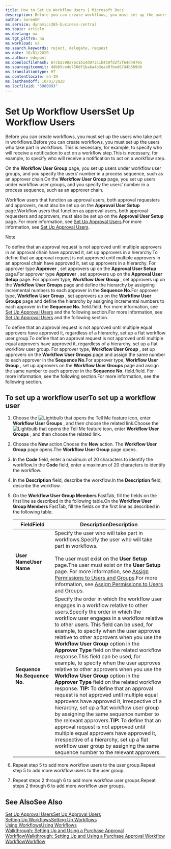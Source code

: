 ```yaml
---
title: How to Set Up Workflow Users | Microsoft Docs
description: Before you can create workflows, you must set up the users who take part in workflows. This is necessary, for example, to specify who will receive a notification to act on a workflow step.
author: SorenGP
ms.service: dynamics365-business-central
ms.topic: article
ms.devlang: na
ms.tgt_pltfrm: na
ms.workload: na
ms.search.keywords: reject, delegate, request
ms.date: 10/01/2020
ms.author: edupont
ms.openlocfilehash: 87cba590a76c1b14d97351b4b0fd2f2f64d49705
ms.sourcegitcommit: ddbb5cede750df1baba4b3eab8fbed6744b5b9d6
ms.translationtype: HT
ms.contentlocale: en-IN
ms.lasthandoff: 10/01/2020
ms.locfileid: "3960093"
---
```

# <a name="set-up-workflow-users"></a><span data-ttu-id="97ce9-104">Set Up Workflow Users</span><span class="sxs-lookup"><span data-stu-id="97ce9-104">Set Up Workflow Users</span></span>

<span data-ttu-id="97ce9-105">Before you can create workflows, you must set up the users who take part in workflows.</span><span class="sxs-lookup"><span data-stu-id="97ce9-105">Before you can create workflows, you must set up the users who take part in workflows.</span></span> <span data-ttu-id="97ce9-106">This is necessary, for example, to specify who will receive a notification to act on a workflow step.</span><span class="sxs-lookup"><span data-stu-id="97ce9-106">This is necessary, for example, to specify who will receive a notification to act on a workflow step.</span></span>  

<span data-ttu-id="97ce9-107">On the **Workflow User Group** page, you set up users under workflow user groups, and you specify the users’ number in a process sequence, such as an approver chain.</span><span class="sxs-lookup"><span data-stu-id="97ce9-107">On the **Workflow User Group** page, you set up users under workflow user groups, and you specify the users’ number in a process sequence, such as an approver chain.</span></span>  

<span data-ttu-id="97ce9-108">Workflow users that function as approval users, both approval requesters and approvers, must also be set up on the **Approval User Setup** page.</span><span class="sxs-lookup"><span data-stu-id="97ce9-108">Workflow users that function as approval users, both approval requesters and approvers, must also be set up on the **Approval User Setup** page.</span></span> <span data-ttu-id="97ce9-109">For more information, see [Set Up Approval Users](across-how-to-set-up-approval-users.md).</span><span class="sxs-lookup"><span data-stu-id="97ce9-109">For more information, see [Set Up Approval Users](across-how-to-set-up-approval-users.md).</span></span>  

> [!NOTE]  
> <span data-ttu-id="97ce9-110">To define that an approval request is not approved until multiple approvers in an approval chain have approved it, set up approvers in a hierarchy.</span><span class="sxs-lookup"><span data-stu-id="97ce9-110">To define that an approval request is not approved until multiple approvers in an approval chain have approved it, set up approvers in a hierarchy.</span></span> <span data-ttu-id="97ce9-111">For approver type **Approver** , set approvers up on the **Approval User Setup** page.</span><span class="sxs-lookup"><span data-stu-id="97ce9-111">For approver type **Approver** , set approvers up on the **Approval User Setup** page.</span></span> <span data-ttu-id="97ce9-112">For approver type, **Workflow User Group** , set approvers up on the **Workflow User Groups** page and define the hierarchy by assigning incremental numbers to each approver in the **Sequence No.**</span><span class="sxs-lookup"><span data-stu-id="97ce9-112">For approver type, **Workflow User Group** , set approvers up on the **Workflow User Groups** page and define the hierarchy by assigning incremental numbers to each approver in the **Sequence No.**</span></span> <span data-ttu-id="97ce9-113">field.</span><span class="sxs-lookup"><span data-stu-id="97ce9-113">field.</span></span> <span data-ttu-id="97ce9-114">For more information, see [Set Up Approval Users](across-how-to-set-up-approval-users.md) and the following section.</span><span class="sxs-lookup"><span data-stu-id="97ce9-114">For more information, see [Set Up Approval Users](across-how-to-set-up-approval-users.md) and the following section.</span></span>  
>
> <span data-ttu-id="97ce9-115">To define that an approval request is not approved until multiple equal approvers have approved it, regardless of a hierarchy, set up a flat workflow user group.</span><span class="sxs-lookup"><span data-stu-id="97ce9-115">To define that an approval request is not approved until multiple equal approvers have approved it, regardless of a hierarchy, set up a flat workflow user group.</span></span> <span data-ttu-id="97ce9-116">For approver type, **Workflow User Group** , set up approvers on the **Workflow User Groups** page and assign the same number to each approver in the **Sequence No.**</span><span class="sxs-lookup"><span data-stu-id="97ce9-116">For approver type, **Workflow User Group** , set up approvers on the **Workflow User Groups** page and assign the same number to each approver in the **Sequence No.**</span></span> <span data-ttu-id="97ce9-117">field.</span><span class="sxs-lookup"><span data-stu-id="97ce9-117">field.</span></span> <span data-ttu-id="97ce9-118">For more information, see the following section.</span><span class="sxs-lookup"><span data-stu-id="97ce9-118">For more information, see the following section.</span></span>  

## <a name="to-set-up-a-workflow-user"></a><span data-ttu-id="97ce9-119">To set up a workflow user</span><span class="sxs-lookup"><span data-stu-id="97ce9-119">To set up a workflow user</span></span>

1. <span data-ttu-id="97ce9-120">Choose the ![Lightbulb that opens the Tell Me feature](media/ui-search/search_small.png "Tell me what you want to do") icon, enter **Workflow User Groups** , and then choose the related link.</span><span class="sxs-lookup"><span data-stu-id="97ce9-120">Choose the ![Lightbulb that opens the Tell Me feature](media/ui-search/search_small.png "Tell me what you want to do") icon, enter **Workflow User Groups** , and then choose the related link.</span></span>  
2. <span data-ttu-id="97ce9-121">Choose the **New** action.</span><span class="sxs-lookup"><span data-stu-id="97ce9-121">Choose the **New** action.</span></span> <span data-ttu-id="97ce9-122">The **Workflow User Group** page opens.</span><span class="sxs-lookup"><span data-stu-id="97ce9-122">The **Workflow User Group** page opens.</span></span>  
3. <span data-ttu-id="97ce9-123">In the **Code** field, enter a maximum of 20 characters to identify the workflow.</span><span class="sxs-lookup"><span data-stu-id="97ce9-123">In the **Code** field, enter a maximum of 20 characters to identify the workflow.</span></span>  
4. <span data-ttu-id="97ce9-124">In the **Description** field, describe the workflow.</span><span class="sxs-lookup"><span data-stu-id="97ce9-124">In the **Description** field, describe the workflow.</span></span>  
5. <span data-ttu-id="97ce9-125">On the **Workflow User Group Members** FastTab, fill the fields on the first line as described in the following table.</span><span class="sxs-lookup"><span data-stu-id="97ce9-125">On the **Workflow User Group Members** FastTab, fill the fields on the first line as described in the following table.</span></span>  

    |<span data-ttu-id="97ce9-126">Field</span><span class="sxs-lookup"><span data-stu-id="97ce9-126">Field</span></span>|<span data-ttu-id="97ce9-127">Description</span><span class="sxs-lookup"><span data-stu-id="97ce9-127">Description</span></span>|  
    |---------------------------------|---------------------------------------|  
    |<span data-ttu-id="97ce9-128">**User Name**</span><span class="sxs-lookup"><span data-stu-id="97ce9-128">**User Name**</span></span>|<span data-ttu-id="97ce9-129">Specify the user who will take part in workflows.</span><span class="sxs-lookup"><span data-stu-id="97ce9-129">Specify the user who will take part in workflows.</span></span><br /><br /> <span data-ttu-id="97ce9-130">The user must exist on the **User Setup** page.</span><span class="sxs-lookup"><span data-stu-id="97ce9-130">The user must exist on the **User Setup** page.</span></span> <span data-ttu-id="97ce9-131">For more information, see [Assign Permissions to Users and Groups](ui-define-granular-permissions.md).</span><span class="sxs-lookup"><span data-stu-id="97ce9-131">For more information, see [Assign Permissions to Users and Groups](ui-define-granular-permissions.md).</span></span>|  
    |<span data-ttu-id="97ce9-132">**Sequence No.**</span><span class="sxs-lookup"><span data-stu-id="97ce9-132">**Sequence No.**</span></span>|<span data-ttu-id="97ce9-133">Specify the order in which the workflow user engages in a workflow relative to other users.</span><span class="sxs-lookup"><span data-stu-id="97ce9-133">Specify the order in which the workflow user engages in a workflow relative to other users.</span></span> <span data-ttu-id="97ce9-134">This field can be used, for example, to specify when the user approves relative to other approvers when you use the **Workflow User Group** option in the **Approver Type** field on the related workflow response.</span><span class="sxs-lookup"><span data-stu-id="97ce9-134">This field can be used, for example, to specify when the user approves relative to other approvers when you use the **Workflow User Group** option in the **Approver Type** field on the related workflow response.</span></span> <span data-ttu-id="97ce9-135">**TIP:**  To define that an approval request is not approved until multiple equal approvers have approved it, irrespective of a hierarchy, set up a flat workflow user group by assigning the same sequence number to the relevant approvers.</span><span class="sxs-lookup"><span data-stu-id="97ce9-135">**TIP:**  To define that an approval request is not approved until multiple equal approvers have approved it, irrespective of a hierarchy, set up a flat workflow user group by assigning the same sequence number to the relevant approvers.</span></span>|  
6. <span data-ttu-id="97ce9-136">Repeat step 5 to add more workflow users to the user group.</span><span class="sxs-lookup"><span data-stu-id="97ce9-136">Repeat step 5 to add more workflow users to the user group.</span></span>  
7. <span data-ttu-id="97ce9-137">Repeat steps 2 through 6 to add more workflow user groups.</span><span class="sxs-lookup"><span data-stu-id="97ce9-137">Repeat steps 2 through 6 to add more workflow user groups.</span></span>  

## <a name="see-also"></a><span data-ttu-id="97ce9-138">See Also</span><span class="sxs-lookup"><span data-stu-id="97ce9-138">See Also</span></span>

[<span data-ttu-id="97ce9-139">Set Up Approval Users</span><span class="sxs-lookup"><span data-stu-id="97ce9-139">Set Up Approval Users</span></span>](across-how-to-set-up-approval-users.md)  
[<span data-ttu-id="97ce9-140">Setting Up Workflows</span><span class="sxs-lookup"><span data-stu-id="97ce9-140">Setting Up Workflows</span></span>](across-set-up-workflows.md)  
[<span data-ttu-id="97ce9-141">Using Workflows</span><span class="sxs-lookup"><span data-stu-id="97ce9-141">Using Workflows</span></span>](across-use-workflows.md)  
[<span data-ttu-id="97ce9-142">Walkthrough: Setting Up and Using a Purchase Approval Workflow</span><span class="sxs-lookup"><span data-stu-id="97ce9-142">Walkthrough: Setting Up and Using a Purchase Approval Workflow</span></span>](walkthrough-setting-up-and-using-a-purchase-approval-workflow.md)  
[<span data-ttu-id="97ce9-143">Workflow</span><span class="sxs-lookup"><span data-stu-id="97ce9-143">Workflow</span></span>](across-workflow.md)  
